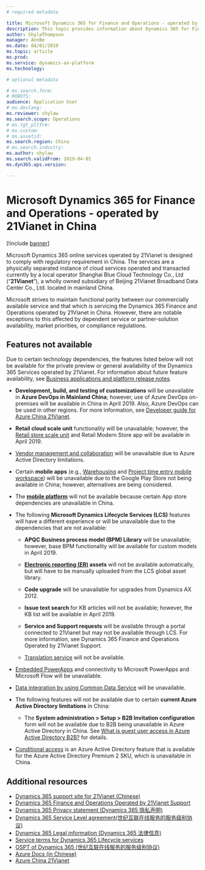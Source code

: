 ```yaml
---
# required metadata

title: Microsoft Dynamics 365 for Finance and Operations - operated by 21Vianet in China
description: This topic provides information about Dynamics 365 for Finance and Operations - operated by 21Vianet in China.
author: ShylaThompson
manager: AnnBe
ms.date: 04/01/2019
ms.topic: article
ms.prod: 
ms.service: dynamics-ax-platform
ms.technology: 

# optional metadata

# ms.search.form: 
# ROBOTS: 
audience: Application User
# ms.devlang: 
ms.reviewer: shylaw
ms.search.scope: Operations 
# ms.tgt_pltfrm: 
# ms.custom: 
# ms.assetid: 
ms.search.region: China
# ms.search.industry: 
ms.author: shylaw
ms.search.validFrom: 2019-04-01
ms.dyn365.ops.version:  

---
```


# Microsoft Dynamics 365 for Finance and Operations - operated by 21Vianet in China

[!include [banner](../includes/banner.md)]

Microsoft Dynamics 365 online services operated by 21Vianet is designed to comply with regulatory requirement in China. The services are a physically separated instance of cloud services operated and transacted currently by a local operator Shanghai Blue Cloud Technology Co., Ltd (“**21Vianet**”), a wholly owned subsidiary of Beijing 21Vianet Broadband Data Center Co., Ltd. located in mainland China.

Microsoft strives to maintain functional parity between our commercially available service and that which is servicing the Dynamics 365 Finance and Operations operated by 21Vianet in China. However, there are notable exceptions to this affected by dependent service or partner-solution availability, market priorities, or compliance regulations.

## Features not available

Due to certain technology dependencies, the features listed below will not be available for the private preview or general availability of the Dynamics 365 Services operated by 21Vianet. For information about future feature availability, see [Business applications and platform release notes](https://go.microsoft.com/fwlink/?linkid=2010158).

-   **Development, build, and testing of customizations** will be unavailable in **Azure DevOps in Mainland China**; however, use of Azure DevOps on-premises will be available in China in April 2019. Also, Azure DevOps can be used in other regions. For more information, see [Developer guide for Azure China 21Vianet](https://docs.microsoft.com/azure/china/china-get-started-developer-guide).

-   **Retail cloud scale unit** functionality will be unavailable; however, the [Retail store scale unit](../../retail/dev-itpro/retail-store-system-begin.md) and Retail Modern Store app will be available in April 2019.

-   [Vendor management and collaboration](../../supply-chain/procurement/set-up-maintain-vendor-collaboration.md) will be unavailable due to Azure Active Directory limitations.

-   Certain **mobile apps** (e.g., [Warehousing](../../supply-chain/warehousing/install-configure-warehousing-app.md) and [Project time entry mobile workspace](../../financials/project-management/mobile-timesheets.md)) will be unavailable due to the Google Play Store not being available in China; however, alternatives are being considered.

-   The **[mobile platform](../mobile-apps/platform/mobile-platform-home-page.md)** will not be available because certain App store dependencies are unavailable in China.

-   The following **Microsoft Dynamics Lifecycle Services (LCS)** features will have a different experience or will be unavailable due to the dependencies that are not available:

    -   **APQC Business process model (BPM) Library** will be unavailable; however, base BPM functionality will be available for custom models in April 2019.

    -   **[Electronic reporting (ER)](../analytics/general-electronic-reporting.md?toc=/fin-and-ops/toc.json) assets** will not be available automatically, but will have to be manually uploaded from the LCS global asset library.

    -   **Code upgrade** will be unavailable for upgrades from Dynamics AX 2012.

    -   **Issue text search** for KB articles will not be available; however, the KB list will be available in April 2019.

    -   **Service and Support requests** will be available through a portal connected to 21Vianet but may not be available through LCS. For more information, see Dynamics 365 Finance and Operations Operated by 21Vianet Support.

    -   [Translation service](../lifecycle-services/translation-service-overview.md) will not be available.

-   [Embedded PowerApps](../../fin-and-ops/get-started/embed-power-apps.md) and connectivity to Microsoft PowerApps and Microsoft Flow will be unavailable.

-   [Data integration by using Common Data Service](../data-entities/data-integration-cds.md?toc=/fin-and-ops/toc.json) will be unavailable.

-   The following features will not be available due to certain **current Azure Active Directory limitations** in China:

    -   The **System administration \> Setup \> B2B Invitation configuration** form will not be available due to B2B being unavailable in Azure Active Directory in China. See [What is guest user access in Azure Active Directory B2B?](https://docs.microsoft.com/azure/active-directory/b2b/what-is-b2b) for details.

-   [Conditional access](https://docs.microsoft.com/azure/active-directory/conditional-access/technical-reference) is an Azure Active Directory feature that is available for the Azure Active Directory Premium 2 SKU, which is unavailable in China. 

## Additional resources

- [Dynamics 365 support site for 21Vianet (Chinese)](https://www.21vbluecloud.com/Dynamics365/)
- [Dynamics 365 Finance and Operations Operated by 21Vianet Support](../lifecycle-services/21vianet-support.md)
- [Dynamics 365 Privacy statement (Dynamics 365 隐私声明)](https://www.21vbluecloud.com/Dynamics365/d365-privacy/)
- [Dynamics 365 Service Level agreement(世纪互联在线服务的服务级别协议)](https://www.21vbluecloud.com/Dynamics365/d365-sla/)
- [Dynamics 365  Legal information	(Dynamics 365 法律信息)](https://www.21vbluecloud.com/Dynamics365/dynamics365-legal/)
- [Service terms for Dynamics 365 Lifecycle services](https://www.21vbluecloud.com/Dynamics365/d365-lcs/)
- [OSPT of Dynamics 365 (世纪互联在线服务的服务级别协议)](https://www.21vbluecloud.com/ostpt/)
- [Azure Docs (in Chinese)](https://docs.azure.cn/zh-cn/)
- [Azure China 21Vianet](https://docs.microsoft.com/azure/china/china-welcome)
